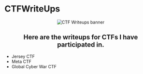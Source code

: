 # CTFWriteUps

<p align="center">
  <img img width=”50" height=”50" src="https://user-images.githubusercontent.com/22628008/160492121-11229e93-cfc0-4b30-9a57-674f7c0b49a8.png" alt="CTF Writeups banner">
</p>

<h2 align="center">
Here are the writeups for CTFs I have participated in. 
</h2> 

- Jersey CTF
- Meta CTF
- Global Cyber War CTF
